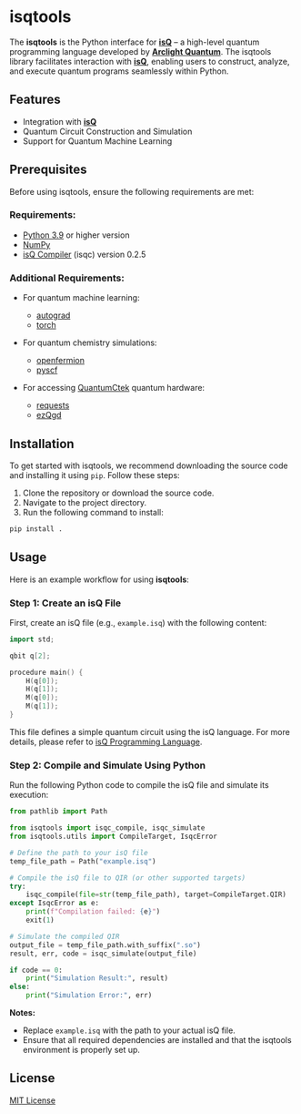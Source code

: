 # isqtools

<!-- SPHINX-START -->

The **isqtools** is the Python interface for [**isQ**](https://www.arclightquantum.com/isq-docs/latest/) – a high-level quantum programming language developed by [**Arclight Quantum**](https://www.arclightquantum.com/). The isqtools library facilitates interaction with [**isQ**](https://www.arclightquantum.com/isq-docs/latest/), enabling users to construct, analyze, and execute quantum programs seamlessly within Python.

## Features

- Integration with [**isQ**](https://www.arclightquantum.com/isq-docs/latest/)
- Quantum Circuit Construction and Simulation
- Support for Quantum Machine Learning

## Prerequisites

Before using isqtools, ensure the following requirements are met:

### Requirements:

- [Python 3.9](https://www.python.org/) or higher version
- [NumPy](https://numpy.org/)
- [isQ Compiler](https://www.arclightquantum.com/isq-docs/latest/install/) (isqc) version 0.2.5

### Additional Requirements:

- For quantum machine learning:

  - [autograd](https://github.com/HIPS/autograd)
  - [torch](https://pytorch.org/)

- For quantum chemistry simulations:

  - [openfermion](https://quantumai.google/openfermion)
  - [pyscf](https://pyscf.org/)

- For accessing [QuantumCtek](https://quantumctek-cloud.com/) quantum hardware:

  - [requests](https://requests.readthedocs.io/en/latest/)
  - [ezQgd](https://pypi.org/project/ezQgd/)

## Installation

To get started with isqtools, we recommend downloading the source code and installing it using `pip`. Follow these steps:

1. Clone the repository or download the source code.
2. Navigate to the project directory.
3. Run the following command to install:

```bash
pip install .
```

## Usage

Here is an example workflow for using **isqtools**:

### Step 1: Create an isQ File

First, create an isQ file (e.g., `example.isq`) with the following content:

```cpp
import std;

qbit q[2];

procedure main() {
    H(q[0]);
    H(q[1]);
    M(q[0]);
    M(q[1]);
}
```

This file defines a simple quantum circuit using the isQ language. For more details, please refer to [isQ Programming Language](https://www.arclightquantum.com/isq-docs/latest/grammar/).

### Step 2: Compile and Simulate Using Python

Run the following Python code to compile the isQ file and simulate its execution:

```python
from pathlib import Path

from isqtools import isqc_compile, isqc_simulate
from isqtools.utils import CompileTarget, IsqcError

# Define the path to your isQ file
temp_file_path = Path("example.isq")

# Compile the isQ file to QIR (or other supported targets)
try:
    isqc_compile(file=str(temp_file_path), target=CompileTarget.QIR)
except IsqcError as e:
    print(f"Compilation failed: {e}")
    exit(1)

# Simulate the compiled QIR
output_file = temp_file_path.with_suffix(".so")
result, err, code = isqc_simulate(output_file)

if code == 0:
    print("Simulation Result:", result)
else:
    print("Simulation Error:", err)

```

**Notes:**

- Replace `example.isq` with the path to your actual isQ file.
- Ensure that all required dependencies are installed and that the isqtools environment is properly set up.

## License

[MIT License](https://opensource.org/license/MIT)
